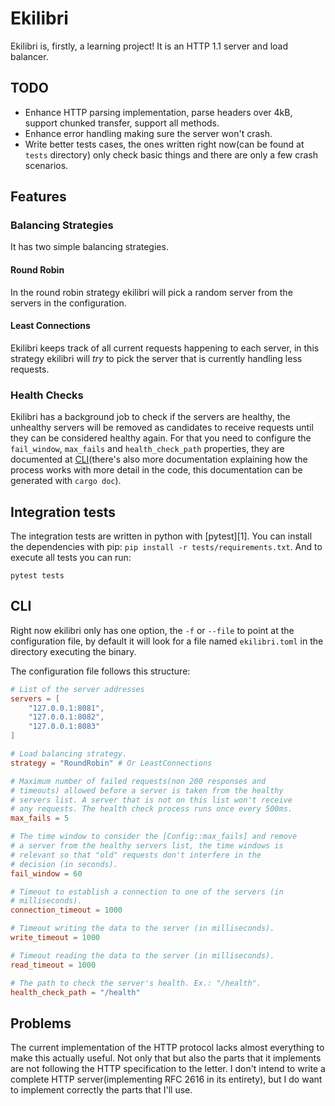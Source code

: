 # Ekilibri

Ekilibri is, firstly, a learning project! It is an HTTP 1.1 server and
load balancer.

## TODO

- Enhance HTTP parsing implementation, parse headers over 4kB, support
  chunked transfer, support all methods.
- Enhance error handling making sure the server won't crash.
- Write better tests cases, the ones written right now(can be found at
  `tests` directory) only check basic things and there are only a few
  crash scenarios.

## Features

### Balancing Strategies

It has two simple balancing strategies.

#### Round Robin

In the round robin strategy ekilibri will pick a random server from
the servers in the configuration.

#### Least Connections

Ekilibri keeps track of all current requests happening to each server,
in this strategy ekilibri will _try_ to pick the server that is
currently handling less requests.

### Health Checks

Ekilibri has a background job to check if the servers are healthy, the
unhealthy servers will be removed as candidates to receive requests
until they can be considered healthy again. For that you need to
configure the `fail_window`, `max_fails` and `health_check_path`
properties, they are documented at [CLI](#cli)(there's also more
documentation explaining how the process works with more detail in the
code, this documentation can be generated with `cargo doc`).

## Integration tests

The integration tests are written in python with [pytest][1]. You can
install the dependencies with pip: `pip install -r
tests/requirements.txt`. And to execute all tests you can run:

```shell
pytest tests
```

## CLI

Right now ekilibri only has one option, the `-f` or `--file` to point
at the configuration file, by default it will look for a file named
`ekilibri.toml` in the directory executing the binary.

The configuration file follows this structure:
```toml
# List of the server addresses
servers = [
    "127.0.0.1:8081",
    "127.0.0.1:8082",
    "127.0.0.1:8083"
]

# Load balancing strategy.
strategy = "RoundRobin" # Or LeastConnections

# Maximum number of failed requests(non 200 responses and
# timeouts) allowed before a server is taken from the healthy
# servers list. A server that is not on this list won't receive
# any requests. The health check process runs once every 500ms.
max_fails = 5

# The time window to consider the [Config::max_fails] and remove
# a server from the healthy servers list, the time windows is
# relevant so that "old" requests don't interfere in the
# decision (in seconds).
fail_window = 60

# Timeout to establish a connection to one of the servers (in
# milliseconds).
connection_timeout = 1000

# Timeout writing the data to the server (in milliseconds).
write_timeout = 1000

# Timeout reading the data to the server (in milliseconds).
read_timeout = 1000

# The path to check the server's health. Ex.: "/health".
health_check_path = "/health"
```

## Problems

The current implementation of the HTTP protocol lacks almost
everything to make this actually useful. Not only that but also the
parts that it implements are not following the HTTP specification to
the letter. I don't intend to write a complete HTTP
server(implementing RFC 2616 in its entirety), but I do want to
implement correctly the parts that I'll use.
